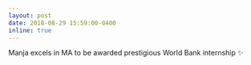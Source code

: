 ```yaml
---
layout: post
date: 2018-08-29 15:59:00-0400
inline: true
---
```


Manja excels in MA to be awarded prestigious World Bank internship  :sparkles:

